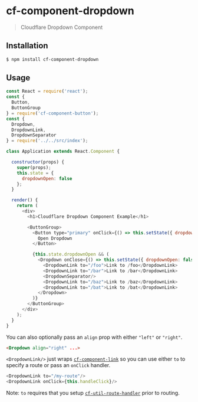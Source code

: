 # cf-component-dropdown

> Cloudflare Dropdown Component

## Installation

```sh
$ npm install cf-component-dropdown
```

## Usage

```js
const React = require('react');
const {
  Button,
  ButtonGroup
} = require('cf-component-button');
const {
  Dropdown,
  DropdownLink,
  DropdownSeparator
} = require('../../src/index');

class Application extends React.Component {

  constructor(props) {
    super(props);
    this.state = {
      dropdownOpen: false
    };
  }

  render() {
    return (
      <div>
        <h1>Cloudflare Dropdown Component Example</h1>

        <ButtonGroup>
          <Button type="primary" onClick={() => this.setState({ dropdownOpen: true })}>
            Open Dropdown
          </Button>

          {this.state.dropdownOpen && (
            <Dropdown onClose={() => this.setState({ dropdownOpen: false })}>
              <DropdownLink to="/foo">Link to /foo</DropdownLink>
              <DropdownLink to="/bar">Link to /bar</DropdownLink>
              <DropdownSeparator/>
              <DropdownLink to="/baz">Link to /baz</DropdownLink>
              <DropdownLink to="/bat">Link to /bat</DropdownLink>
            </Dropdown>
          )}
        </ButtonGroup>
      </div>
    );
  }
}
```

You can also optionally pass an `align` prop with either `"left"` or `"right"`.

```html
<Dropdown align="right" ...>
```

`<DropdownLink/>` just wraps
[`cf-component-link`](https://www.npmjs.com/package/cf-component-link) so
you can use either `to` to specify a route or pass an `onClick` handler.

```js
<DropdownLink to="/my-route"/>
<DropdownLink onClick={this.handleClick}/>
```

Note: `to` requires that you setup
[`cf-util-route-handler`](https://www.npmjs.com/package/cf-util-route-handler)
prior to routing.
